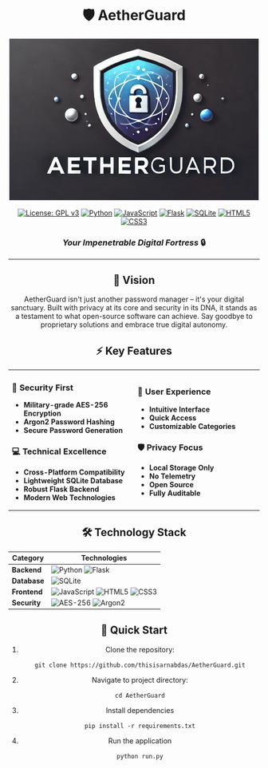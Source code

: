 <div align="center">
  
# 🛡️ AetherGuard

<p align="center">
  <img src="https://github.com/thisisarnabdas/AetherGuard/blob/main/logo.png" alt="AetherGuard" width="500"/>
</p>

<div align="center">

[![License: GPL v3](https://img.shields.io/badge/License-GPLv3-blue.svg)](https://www.gnu.org/licenses/gpl-3.0)
[![Python](https://img.shields.io/badge/Python-3776AB?style=flat&logo=python&logoColor=white)](https://www.python.org/)
[![JavaScript](https://img.shields.io/badge/JavaScript-F7DF1E?style=flat&logo=javascript&logoColor=black)](https://developer.mozilla.org/en-US/docs/Web/JavaScript)
[![Flask](https://img.shields.io/badge/Flask-000000?style=flat&logo=flask&logoColor=white)](https://flask.palletsprojects.com/)
[![SQLite](https://img.shields.io/badge/SQLite-003B57?style=flat&logo=sqlite&logoColor=white)](https://www.sqlite.org/)
[![HTML5](https://img.shields.io/badge/HTML5-E34F26?style=flat&logo=html5&logoColor=white)](https://developer.mozilla.org/en-US/docs/Web/HTML)
[![CSS3](https://img.shields.io/badge/CSS3-1572B6?style=flat&logo=css3&logoColor=white)](https://developer.mozilla.org/en-US/docs/Web/CSS)

<h3>
  <em>Your Impenetrable Digital Fortress</em> 🔒
</h3>

</div>

---

## 🌟 Vision

AetherGuard isn't just another password manager – it's your digital sanctuary. Built with privacy at its core and security in its DNA, it stands as a testament to what open-source software can achieve. Say goodbye to proprietary solutions and embrace true digital autonomy.

## ⚡ Key Features

<table>
<tr>
<td width="50%">

### 🔐 Security First
- **Military-grade AES-256 Encryption**
- **Argon2 Password Hashing**
- **Secure Password Generation**

### 💻 Technical Excellence
- **Cross-Platform Compatibility**
- **Lightweight SQLite Database**
- **Robust Flask Backend**
- **Modern Web Technologies**

</td>
<td width="50%">

### 🎯 User Experience
- **Intuitive Interface**
- **Quick Access**
- **Customizable Categories**

### 🛡️ Privacy Focus
- **Local Storage Only**
- **No Telemetry**
- **Open Source**
- **Fully Auditable**

</td>
</tr>
</table>

## 🛠️ Technology Stack

<div align="center">

| Category | Technologies |
|----------|-------------|
| **Backend** | ![Python](https://img.shields.io/badge/Python-3776AB?style=for-the-badge&logo=python&logoColor=white) ![Flask](https://img.shields.io/badge/Flask-000000?style=for-the-badge&logo=flask&logoColor=white) |
| **Database** | ![SQLite](https://img.shields.io/badge/SQLite-003B57?style=for-the-badge&logo=sqlite&logoColor=white) |
| **Frontend** | ![JavaScript](https://img.shields.io/badge/JavaScript-F7DF1E?style=for-the-badge&logo=javascript&logoColor=black) ![HTML5](https://img.shields.io/badge/HTML5-E34F26?style=for-the-badge&logo=html5&logoColor=white) ![CSS3](https://img.shields.io/badge/CSS3-1572B6?style=for-the-badge&logo=css3&logoColor=white) |
| **Security** | ![AES-256](https://img.shields.io/badge/AES--256-569A31?style=for-the-badge&logo=shield&logoColor=white) ![Argon2](https://img.shields.io/badge/Argon2-4B275F?style=for-the-badge&logo=shield&logoColor=white) |

</div>

## 🚀 Quick Start

1. Clone the repository:
   ```
   git clone https://github.com/thisisarnabdas/AetherGuard.git
   ```
2. Navigate to project directory:
   ```
   cd AetherGuard
   ```
3. Install dependencies
   ```
   pip install -r requirements.txt
   ```

4. Run the application
   ```
   python run.py
   ```
